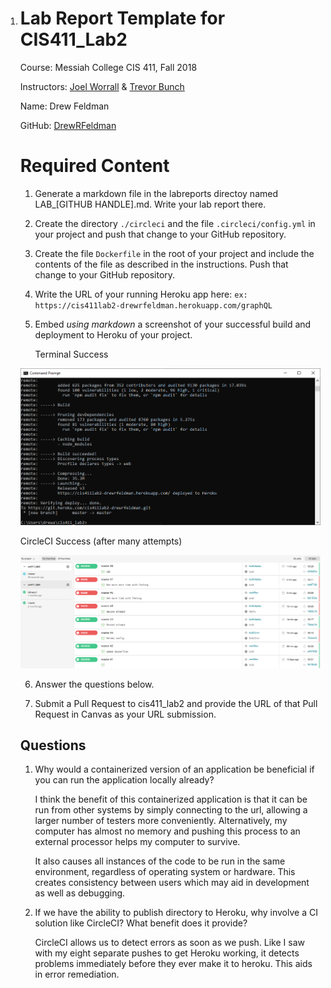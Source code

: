 1. # Lab Report Template for CIS411_Lab2

    

   Course: Messiah College CIS 411, Fall 2018

    

   Instructors: [Joel Worrall](https://github.com/tangollama) & [Trevor Bunch](https://github.com/trevordbunch)

    

   Name: Drew Feldman

    

   GitHub: [DrewRFeldman](https://github.com/drewrfeldman)

    

   # Required Content

    

   1. Generate a markdown file in the labreports directoy named LAB_[GITHUB HANDLE].md. Write your lab report there.
   
   2. Create the directory `./circleci` and the file `.circleci/config.yml` in your project and push that change to your GitHub repository.
   
   3. Create the file `Dockerfile` in the root of your project and include the contents of the file as described in the instructions. Push that change to your GitHub repository.
   
   4. Write the URL of your running Heroku app here: `ex: https://cis411lab2-drewrfeldman.herokuapp.com/graphQL`

   5. Embed *using markdown* a screenshot of your successful build and deployment to Heroku of your project.

      Terminal Success
      
   ![Capture](Capture.PNG)
    
      CircleCI Success (after many attempts)
      
   ![Capture2](Capture2.PNG)


   
   6. Answer the questions below.
   
   7. Submit a Pull Request to cis411_lab2 and provide the URL of that Pull Request in Canvas as your URL submission.
   
    
   
   ## Questions
   
    
   
   1. Why would a containerized version of an application be beneficial if you can run the application locally already?
   
      I think the benefit of this containerized application is that it can be run from other systems by simply connecting to the url, allowing a larger number of testers more conveniently. Alternatively, my computer has almost no memory and pushing this process to an external processor helps my computer to survive.
   
      It also causes all instances of the code to be run in the same environment, regardless of operating system or hardware. This creates consistency between users which may aid in development as well as debugging.
   
   2. If we have the ability to publish directory to Heroku, why involve a CI solution like CircleCI? What benefit does it provide?
   
      CircleCI allows us to detect errors as soon as we push. Like I saw with my eight separate pushes to get Heroku working, it detects problems immediately before they ever make it to heroku. This aids in error remediation.
